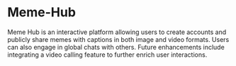# Meme-Hub
Meme Hub is an interactive platform allowing users to create accounts and publicly share memes with captions in both image and video formats. Users can also engage in global chats with others. Future enhancements include integrating a video calling feature to further enrich user interactions.
